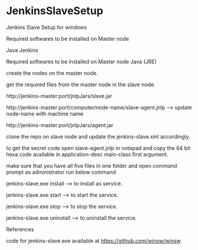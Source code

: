 # JenkinsSlaveSetup
Jenkins Slave Setup for windows

Required softwares to be installed on Master node

Java
Jenkins

Required softwares to be installed on Master node
Java (JRE)

create the nodes on the master node.

get the required files from the master node in the slave node.

http://jenkins-master:port/jnlpJars/slave.jar

http://jenkins-master:port/computer/node-name/slave-agent.jnlp  --> update node-name with machine name

http://jenkins-master:port/jnlpJars/agent.jar

clone the repo on slave node and update the jenkins-slave.xml accordingly.

to get the secret code open slave-agent.jnlp in notepad and copy the 64 bit hexa code available in application-desc main-class first argument.

make sure that you have all five files in one folder and open command prompt as administrator run below command

jenkins-slave.exe install --> to install as service.

jenkins-slave.exe start --> to start the service.

jenkins-slave.exe stop --> to stop the service.

jenkins-slave.exe uninstall --> to uninstall the service.

References

code for jenkins-slave.exe available at https://github.com/winsw/winsw

